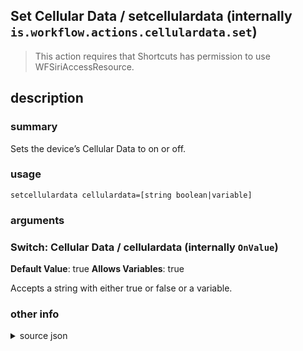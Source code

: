 
## Set Cellular Data / setcellulardata (internally `is.workflow.actions.cellulardata.set`)


> This action requires that Shortcuts has permission to use WFSiriAccessResource.


## description
### summary
Sets the device’s Cellular Data to on or off.


### usage
`setcellulardata cellulardata=[string boolean|variable]`

### arguments
### Switch: Cellular Data / cellulardata (internally `OnValue`)
**Default Value**: true
**Allows Variables**: true


Accepts a string with either true or false
or a variable.

### other info

<details><summary>source json</summary>
```json
{
	"ACECommandClass": "SASettingSetCellularData",
	"ACESettingValueKey": "OnValue",
	"ActionClass": "WFACESetSettingAction",
	"ActionKeywords": [
		"service",
		"phone",
		"airplane"
	],
	"Category": "Scripting",
	"Description": {
		"DescriptionSummary": "Sets the device’s Cellular Data to on or off."
	},
	"IconName": "CellularData.png",
	"InputPassthrough": true,
	"Name": "Set Cellular Data",
	"Parameters": [
		{
			"Class": "WFSwitchParameter",
			"DefaultValue": true,
			"Key": "OnValue",
			"Label": "Cellular Data"
		}
	],
	"RequiredResources": [
		"WFSiriAccessResource"
	],
	"Subcategory": "Device",
	"UnsupportedEnvironments": [
		"WatchOS"
	]
}
```
</details>
